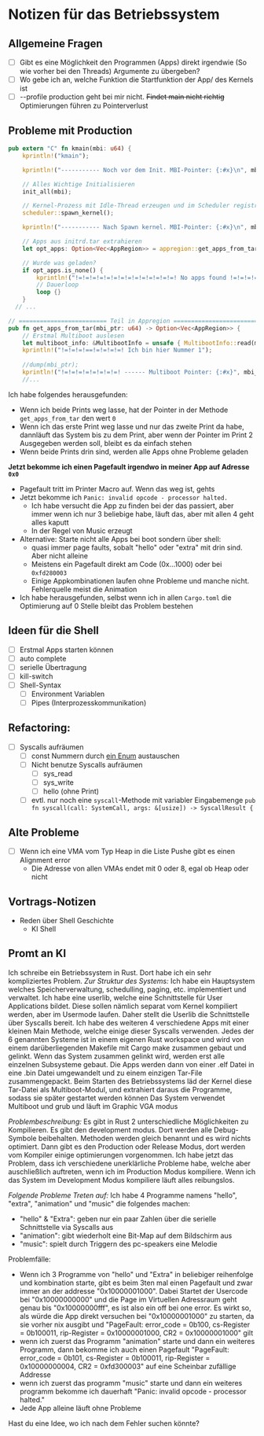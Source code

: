 # Notizen für das Betriebssystem

## Allgemeine Fragen
- [ ] Gibt es eine Möglichkeit den Programmen (Apps) direkt irgendwie (So wie vorher bei den Threads) Argumente zu übergeben?
- [ ] Wo gebe ich an, welche Funktion die Startfunktion der App/ des Kernels ist
- [ ] --profile production geht bei mir nicht. ~~Findet main nicht richtig~~ Optimierungen führen zu Pointerverlust

## Probleme mit Production
```rust
pub extern "C" fn kmain(mbi: u64) {
    kprintln!("kmain");

    kprintln!("----------- Noch vor dem Init. MBI-Pointer: {:#x}\n", mbi); // Print 1

    // Alles Wichtige Initialisieren
    init_all(mbi);

    // Kernel-Prozess mit Idle-Thread erzeugen und im Scheduler registrieren
    scheduler::spawn_kernel();

    kprintln!("----------- Nach Spawn kernel. MBI-Pointer: {:#x}\n", mbi); // Print 2

    // Apps aus initrd.tar extrahieren
    let opt_apps: Option<Vec<AppRegion>> = appregion::get_apps_from_tar(mbi); // Use of mbi 2

    // Wurde was geladen?
    if opt_apps.is_none() {
        kprintln!("!=!=!=!=!=!=!=!=!=!=!=!=!=!=! No apps found !=!=!=!=!=!=!=!=!=!=!=!=!=!=!");
        // Dauerloop
        loop {}
    }
  // ...

// ========================= Teil in Appregion ========================= //
pub fn get_apps_from_tar(mbi_ptr: u64) -> Option<Vec<AppRegion>> {
    // Erstmal Multiboot auslesen
    let multiboot_info: &MultibootInfo = unsafe { MultibootInfo::read(mbi_ptr) };
    kprintln!("!=!=!=!==!=!=!=!=! Ich bin hier Nummer 1");
  
    //dump(mbi_ptr);
    kprintln!("!=!=!=!=!=!=!=!=! ------ Multiboot Pointer: {:#x}", mbi_ptr);
    //...
```
Ich habe folgendes herausgefunden: 
- Wenn ich beide Prints weg lasse, hat der Pointer in der Methode `get_apps_from_tar` den wert `0`
- Wenn ich das erste Print weg lasse und nur das zweite Print da habe, dannläuft das System bis zu dem Print, aber wenn der Pointer im Print 2 Ausgegeben werden soll, bleibt es da einfach stehen
- Wenn beide Prints drin sind, werden alle Apps ohne Probleme geladen

**Jetzt bekomme ich einen Pagefault irgendwo in meiner App auf Adresse `0x0`**
- Pagefault tritt im Printer Macro auf. Wenn das weg ist, gehts
- Jetzt bekomme ich `Panic: invalid opcode - processor halted.` 
  - Ich habe versucht die App zu finden bei der das passiert, aber immer wenn ich nur 3 beliebige habe, läuft das, aber mit allen 4 geht alles kaputt
  - In der Regel von Music erzeugt
- Alternative: Starte nicht alle Apps bei boot sondern über shell:
  - quasi immer page faults, sobalt "hello" oder "extra" mit drin sind. Aber nicht alleine
  - Meistens ein Pagefault direkt am Code (0x...1000) oder bei `0xfd280003`
  - Einige Appkombinationen laufen ohne Probleme und manche nicht. Fehlerquelle meist die Animation
- Ich habe herausgefunden, selbst wenn ich in allen `Cargo.toml` die Optimierung auf 0 Stelle bleibt das Problem bestehen


## Ideen für die Shell
- [ ] Erstmal Apps starten können
- [ ] auto complete
- [ ] serielle Übertragung
- [ ] kill-switch
- [ ] Shell-Syntax
  - [ ] Environment Variablen
  - [ ] Pipes (Interprozesskommunikation)

## Refactoring:
- [ ] Syscalls aufräumen
  - [ ] const Nummern durch [ein Enum](https://github.com/hhu-bsinfo/D3OS/blob/main/os/library/syscall/src/lib.rs) austauschen 
  - [ ] Nicht benutze Syscalls aufräumen
    - [ ] sys_read
    - [ ] sys_write
    - [ ] hello (ohne Print)
  - [ ] evtl. nur noch eine `syscall`-Methode mit variabler Eingabemenge `pub fn syscall(call: SystemCall, args: &[usize]) -> SyscallResult {`

## Alte Probleme
- [ ] Wenn ich eine VMA vom Typ Heap in die Liste Pushe gibt es einen Alignment error
  - Die Adresse von allen VMAs endet mit 0 oder 8, egal ob Heap oder nicht
 
## Vortrags-Notizen
- Reden über Shell Geschichte
  - KI Shell 


## Promt an KI
Ich schreibe ein Betriebssystem in Rust. Dort habe ich ein sehr kompliziertes Problem.
*Zur Struktur des Systems:*
Ich habe ein Hauptsystem welches Speicherverwaltung, schedulling, paging, etc. implementiert und verwaltet. Ich habe eine userlib, welche eine Schnittstelle für User Applications bildet. Diese sollen nämlich separat vom Kernel kompiliert werden, aber im Usermode laufen. Daher stellt die Userlib die Schnittstelle über Syscalls bereit. Ich habe des weiteren 4 verschiedene Apps mit einer kleinen Main Methode, welche einige dieser Syscalls verwenden. Jedes der 6 genannten Systeme ist in einem eigenen Rust workspace und wird von einem darüberliegenden Makefile mit Cargo make zusammen gebaut und gelinkt.
Wenn das System zusammen gelinkt wird, werden erst alle einzelnen Subsysteme gebaut. Die Apps werden dann von einer .elf Datei in eine .bin Datei umgewandelt und zu einem einzigen Tar-File zusammengepackt. Beim Starten des Betriebssystems läd der Kernel diese Tar-Datei als Multiboot-Modul, und extrahiert daraus die Programme, sodass sie später gestartet werden können
Das System verwendet Multiboot und grub und läuft im Graphic VGA modus

*Problembeschreibung:*
Es gibt in Rust 2 unterschiedliche Möglichkeiten zu Kompilieren. Es gibt den development modus. Dort werden alle Debug-Symbole beibehalten. Methoden werden gleich benannt und es wird nichts optimiert. Dann gibt es den Production oder Release Modus, dort werden vom Kompiler einige optimierungen vorgenommen.
Ich habe jetzt das Problem, dass ich verschiedene unerklärliche Probleme habe, welche aber auschließlich auftreten, wenn ich im Production Modus kompiliere. Wenn ich das System im Development Modus kompiliere läuft alles reibungslos.

*Folgende Probleme Treten auf:*
Ich habe 4 Programme namens "hello", "extra", "animation" und "music" die folgendes machen:
- "hello" & "Extra": geben nur ein paar Zahlen über die serielle Schnittstelle via Syscalls aus
- "animation": gibt wiederholt eine Bit-Map auf dem Bildschirm aus
- "music": spielt durch Triggern des pc-speakers eine Melodie

Problemfälle:
- Wenn ich 3 Programme von "hello" und "Extra" in beliebiger reihenfolge und kombination starte, gibt es beim 3ten mal einen Pagefault und zwar immer an der addresse "0x10000001000". Dabei Startet der Usercode bei "0x10000000000" und die Page im Virtuellen Adressraum geht genau bis "0x10000000fff", es ist also ein off bei one error. Es wirkt so, als würde die App direkt versuchen bei "0x10000001000" zu starten, da sie vorher nix ausgibt und "PageFault: error_code = 0b100, cs-Register = 0b100011, rip-Register = 0x10000001000, CR2 = 0x10000001000" gilt
- wenn ich zuerst das Programm "animation" starte und dann ein weiteres Programm, dann bekomme ich auch einen Pagefault "PageFault: error_code = 0b101, cs-Register = 0b100011, rip-Register = 0x10000000004, CR2 = 0xfd300003" auf eine Scheinbar zufällige Addresse
- wenn ich zuerst das programm "music" starte und dann ein weiteres programm bekomme ich dauerhaft "Panic: invalid opcode - processor halted."
- Jede App alleine läuft ohne Probleme


Hast du eine Idee, wo ich nach dem Fehler suchen könnte?


